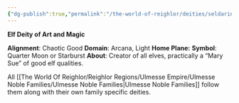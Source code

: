```yaml
---
{"dg-publish":true,"permalink":"/the-world-of-reighlor/deities/seldarine-deities/korellona-larethian/"}
---
```


**Elf Deity of Art and Magic**

**Alignment**: Chaotic Good
**Domain**: Arcana, Light
**Home Plane:**
**Symbol**: Quarter Moon or Starburst
**About**: Creator of all elves, practically a “Mary Sue” of good elf qualities.

All [[The World Of Reighlor/Reighlor Regions/Ulmesse Empire/Ulmesse Noble Families/Ulmesse Noble Families\|Ulmesse Noble Families]] follow them along with their own family specific deities. 
